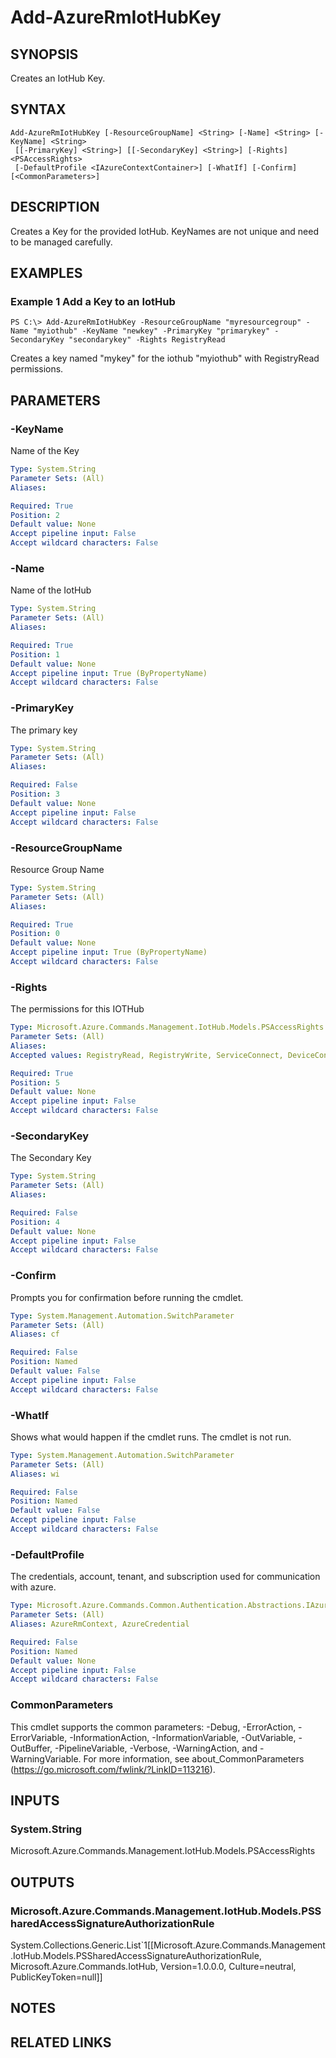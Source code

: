 ﻿---
external help file: Microsoft.Azure.Commands.IotHub.dll-Help.xml
Module Name: AzureRM.IotHub
online version:
schema: 2.0.0
content_git_url: https://github.com/Azure/azure-powershell/blob/preview/src/ResourceManager/IotHub/Commands.IotHub/help/Add-AzureRmIotHubKey.md
original_content_git_url: https://github.com/Azure/azure-powershell/blob/preview/src/ResourceManager/IotHub/Commands.IotHub/help/Add-AzureRmIotHubKey.md
---

# Add-AzureRmIotHubKey

## SYNOPSIS
Creates an IotHub Key.

## SYNTAX

```
Add-AzureRmIotHubKey [-ResourceGroupName] <String> [-Name] <String> [-KeyName] <String>
 [[-PrimaryKey] <String>] [[-SecondaryKey] <String>] [-Rights] <PSAccessRights>
 [-DefaultProfile <IAzureContextContainer>] [-WhatIf] [-Confirm] [<CommonParameters>]
```

## DESCRIPTION
Creates a Key for the provided IotHub.
KeyNames are not unique and need to be managed carefully.

## EXAMPLES

### Example 1 Add a Key to an IotHub
```
PS C:\> Add-AzureRmIotHubKey -ResourceGroupName "myresourcegroup" -Name "myiothub" -KeyName "newkey" -PrimaryKey "primarykey" -SecondaryKey "secondarykey" -Rights RegistryRead
```

Creates a key named "mykey" for the iothub "myiothub" with RegistryRead permissions.

## PARAMETERS

### -KeyName
Name of the Key

```yaml
Type: System.String
Parameter Sets: (All)
Aliases: 

Required: True
Position: 2
Default value: None
Accept pipeline input: False
Accept wildcard characters: False
```

### -Name
Name of the IotHub

```yaml
Type: System.String
Parameter Sets: (All)
Aliases: 

Required: True
Position: 1
Default value: None
Accept pipeline input: True (ByPropertyName)
Accept wildcard characters: False
```

### -PrimaryKey
The primary key

```yaml
Type: System.String
Parameter Sets: (All)
Aliases: 

Required: False
Position: 3
Default value: None
Accept pipeline input: False
Accept wildcard characters: False
```

### -ResourceGroupName
Resource Group Name

```yaml
Type: System.String
Parameter Sets: (All)
Aliases: 

Required: True
Position: 0
Default value: None
Accept pipeline input: True (ByPropertyName)
Accept wildcard characters: False
```

### -Rights
The permissions for this IOTHub

```yaml
Type: Microsoft.Azure.Commands.Management.IotHub.Models.PSAccessRights
Parameter Sets: (All)
Aliases: 
Accepted values: RegistryRead, RegistryWrite, ServiceConnect, DeviceConnect

Required: True
Position: 5
Default value: None
Accept pipeline input: False
Accept wildcard characters: False
```

### -SecondaryKey
The Secondary Key

```yaml
Type: System.String
Parameter Sets: (All)
Aliases: 

Required: False
Position: 4
Default value: None
Accept pipeline input: False
Accept wildcard characters: False
```

### -Confirm
Prompts you for confirmation before running the cmdlet.

```yaml
Type: System.Management.Automation.SwitchParameter
Parameter Sets: (All)
Aliases: cf

Required: False
Position: Named
Default value: False
Accept pipeline input: False
Accept wildcard characters: False
```

### -WhatIf
Shows what would happen if the cmdlet runs.
The cmdlet is not run.

```yaml
Type: System.Management.Automation.SwitchParameter
Parameter Sets: (All)
Aliases: wi

Required: False
Position: Named
Default value: False
Accept pipeline input: False
Accept wildcard characters: False
```

### -DefaultProfile
The credentials, account, tenant, and subscription used for communication with azure.

```yaml
Type: Microsoft.Azure.Commands.Common.Authentication.Abstractions.IAzureContextContainer
Parameter Sets: (All)
Aliases: AzureRmContext, AzureCredential

Required: False
Position: Named
Default value: None
Accept pipeline input: False
Accept wildcard characters: False
```

### CommonParameters
This cmdlet supports the common parameters: -Debug, -ErrorAction, -ErrorVariable, -InformationAction, -InformationVariable, -OutVariable, -OutBuffer, -PipelineVariable, -Verbose, -WarningAction, and -WarningVariable. For more information, see about_CommonParameters (https://go.microsoft.com/fwlink/?LinkID=113216).

## INPUTS

### System.String
Microsoft.Azure.Commands.Management.IotHub.Models.PSAccessRights

## OUTPUTS

### Microsoft.Azure.Commands.Management.IotHub.Models.PSSharedAccessSignatureAuthorizationRule
System.Collections.Generic.List\`1\[\[Microsoft.Azure.Commands.Management.IotHub.Models.PSSharedAccessSignatureAuthorizationRule, Microsoft.Azure.Commands.IotHub, Version=1.0.0.0, Culture=neutral, PublicKeyToken=null\]\]

## NOTES

## RELATED LINKS

